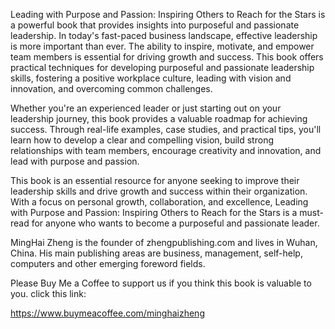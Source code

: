 

Leading with Purpose and Passion: Inspiring Others to Reach for the Stars is a powerful book that provides insights into purposeful and passionate leadership. In today's fast-paced business landscape, effective leadership is more important than ever. The ability to inspire, motivate, and empower team members is essential for driving growth and success. This book offers practical techniques for developing purposeful and passionate leadership skills, fostering a positive workplace culture, leading with vision and innovation, and overcoming common challenges.

Whether you're an experienced leader or just starting out on your leadership journey, this book provides a valuable roadmap for achieving success. Through real-life examples, case studies, and practical tips, you'll learn how to develop a clear and compelling vision, build strong relationships with team members, encourage creativity and innovation, and lead with purpose and passion.

This book is an essential resource for anyone seeking to improve their leadership skills and drive growth and success within their organization. With a focus on personal growth, collaboration, and excellence, Leading with Purpose and Passion: Inspiring Others to Reach for the Stars is a must-read for anyone who wants to become a purposeful and passionate leader.

MingHai Zheng is the founder of zhengpublishing.com and lives in Wuhan, China. His main publishing areas are business, management, self-help, computers and other emerging foreword fields.

Please Buy Me a Coffee to support us if you think this book is valuable to you. click this link:

https://www.buymeacoffee.com/minghaizheng
